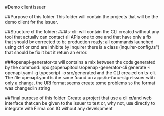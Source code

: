 #Demo client issuer

##Purpose of this folder
This folder will contain the projects that will be the demo client for the issuer.

##Structure of the folder:
###ts-cli:
will contain the CLI created without any tool that actually can contact all APIs one to one and that have only a fix that should be corrected to be production ready: all commands launched using ctrl or cmd are inhibite by Inquirer there is a class (inquirer-config.ts") that should be fix it but it return an error.

###openapi-generator-ts
will contains a mix between the code generated by the command:
npx @openapitools/openapi-generator-cli generate -i openapi.yaml -g typescript -o src/generated
and the CLI created on ts-cli.
The file openapi.yaml is the same found on apps/io-func-sign-issuer with only a change, the URI format seems create some problems so the format was changed in string

##Final purpose of this folder:
Create a project that use a cli or/and web interface that can be given to the issuer to test or, why not, use directly to integrate with Firma con IO without any development